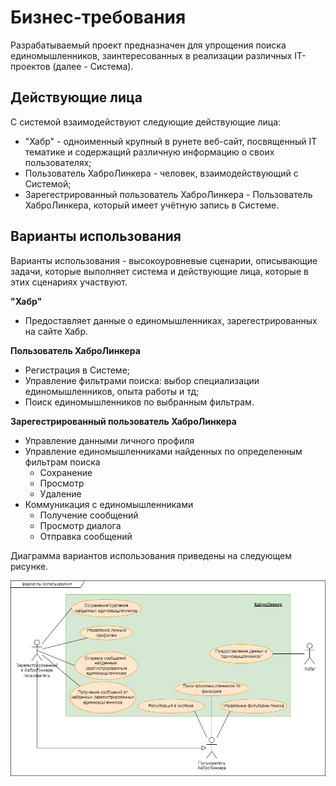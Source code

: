 # Бизнес-требования

Разрабатываемый проект предназначен для упрощения поиска единомышленников, заинтересованных в реализации различных IT-проектов (далее - Система).

## Действующие лица

С системой взаимодействуют следующие действующие лица:
- "Хабр" - одноименный крупный в рунете веб-сайт, посвященный IT тематике и содержащий различную информацию о своих пользователях;
- Пользователь ХаброЛинкера - человек, взаимодействующий с Системой;
- Зарегестрированный пользователь ХаброЛинкера - Пользователь ХаброЛинкера, который имеет учётную запись в Системе.

## Варианты использования

Варианты использования - высокоуровневые сценарии, описывающие задачи, которые выполняет система и действующие лица, которые в этих сценариях участвуют.

**"Хабр"**
- Предоставляет данные о единомышленниках, зарегестрированных на сайте Хабр.

**Пользователь ХаброЛинкера**
- Регистрация в Системе;
- Управление фильтрами поиска: выбор специализации единомышленников, опыта работы и тд;
- Поиск единомышленников по выбранным фильтрам.

**Зарегестрированный пользователь ХаброЛинкера**
- Управление данными личного профиля
- Управление единомышленниками найденных по определенным фильтрам поиска
  - Сохранение
  - Просмотр
  - Удаление
- Коммуникация с единомышленниками
    - Получение сообщений
    - Просмотр диалога
    - Отправка сообщений

Диаграмма вариантов использования приведены на следующем рисунке.

![use_case](./use_case.png)
